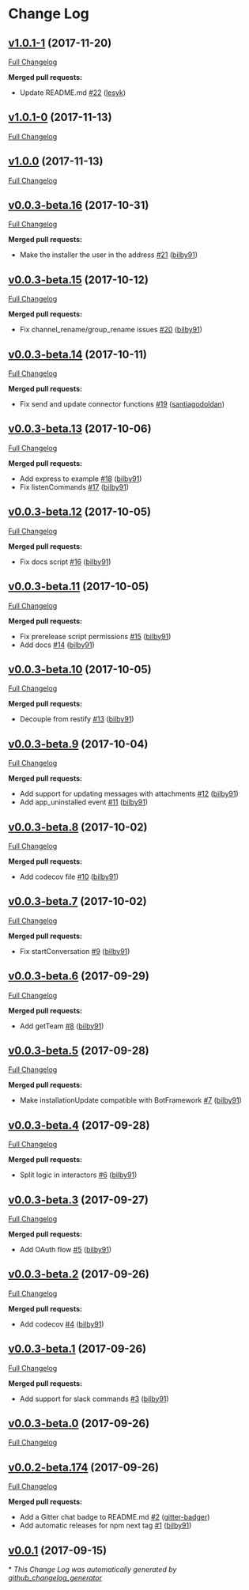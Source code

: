 # Change Log

## [v1.0.1-1](https://github.com/suttna/botbuilder-slack/tree/v1.0.1-1) (2017-11-20)
[Full Changelog](https://github.com/suttna/botbuilder-slack/compare/v1.0.1-0...v1.0.1-1)

**Merged pull requests:**

- Update README.md [\#22](https://github.com/suttna/botbuilder-slack/pull/22) ([lesyk](https://github.com/lesyk))

## [v1.0.1-0](https://github.com/suttna/botbuilder-slack/tree/v1.0.1-0) (2017-11-13)
[Full Changelog](https://github.com/suttna/botbuilder-slack/compare/v1.0.0...v1.0.1-0)

## [v1.0.0](https://github.com/suttna/botbuilder-slack/tree/v1.0.0) (2017-11-13)
[Full Changelog](https://github.com/suttna/botbuilder-slack/compare/v0.0.3-beta.16...v1.0.0)

## [v0.0.3-beta.16](https://github.com/suttna/botbuilder-slack/tree/v0.0.3-beta.16) (2017-10-31)
[Full Changelog](https://github.com/suttna/botbuilder-slack/compare/v0.0.3-beta.15...v0.0.3-beta.16)

**Merged pull requests:**

- Make the installer the user in the address [\#21](https://github.com/suttna/botbuilder-slack/pull/21) ([bilby91](https://github.com/bilby91))

## [v0.0.3-beta.15](https://github.com/suttna/botbuilder-slack/tree/v0.0.3-beta.15) (2017-10-12)
[Full Changelog](https://github.com/suttna/botbuilder-slack/compare/v0.0.3-beta.14...v0.0.3-beta.15)

**Merged pull requests:**

- Fix channel\_rename/group\_rename issues [\#20](https://github.com/suttna/botbuilder-slack/pull/20) ([bilby91](https://github.com/bilby91))

## [v0.0.3-beta.14](https://github.com/suttna/botbuilder-slack/tree/v0.0.3-beta.14) (2017-10-11)
[Full Changelog](https://github.com/suttna/botbuilder-slack/compare/v0.0.3-beta.13...v0.0.3-beta.14)

**Merged pull requests:**

- Fix send and update connector functions [\#19](https://github.com/suttna/botbuilder-slack/pull/19) ([santiagodoldan](https://github.com/santiagodoldan))

## [v0.0.3-beta.13](https://github.com/suttna/botbuilder-slack/tree/v0.0.3-beta.13) (2017-10-06)
[Full Changelog](https://github.com/suttna/botbuilder-slack/compare/v0.0.3-beta.12...v0.0.3-beta.13)

**Merged pull requests:**

- Add express to example [\#18](https://github.com/suttna/botbuilder-slack/pull/18) ([bilby91](https://github.com/bilby91))
- Fix listenCommands [\#17](https://github.com/suttna/botbuilder-slack/pull/17) ([bilby91](https://github.com/bilby91))

## [v0.0.3-beta.12](https://github.com/suttna/botbuilder-slack/tree/v0.0.3-beta.12) (2017-10-05)
[Full Changelog](https://github.com/suttna/botbuilder-slack/compare/v0.0.3-beta.11...v0.0.3-beta.12)

**Merged pull requests:**

- Fix docs script [\#16](https://github.com/suttna/botbuilder-slack/pull/16) ([bilby91](https://github.com/bilby91))

## [v0.0.3-beta.11](https://github.com/suttna/botbuilder-slack/tree/v0.0.3-beta.11) (2017-10-05)
[Full Changelog](https://github.com/suttna/botbuilder-slack/compare/v0.0.3-beta.10...v0.0.3-beta.11)

**Merged pull requests:**

- Fix prerelease script permissions [\#15](https://github.com/suttna/botbuilder-slack/pull/15) ([bilby91](https://github.com/bilby91))
- Add docs [\#14](https://github.com/suttna/botbuilder-slack/pull/14) ([bilby91](https://github.com/bilby91))

## [v0.0.3-beta.10](https://github.com/suttna/botbuilder-slack/tree/v0.0.3-beta.10) (2017-10-05)
[Full Changelog](https://github.com/suttna/botbuilder-slack/compare/v0.0.3-beta.9...v0.0.3-beta.10)

**Merged pull requests:**

- Decouple from restify [\#13](https://github.com/suttna/botbuilder-slack/pull/13) ([bilby91](https://github.com/bilby91))

## [v0.0.3-beta.9](https://github.com/suttna/botbuilder-slack/tree/v0.0.3-beta.9) (2017-10-04)
[Full Changelog](https://github.com/suttna/botbuilder-slack/compare/v0.0.3-beta.8...v0.0.3-beta.9)

**Merged pull requests:**

- Add support for updating messages with attachments [\#12](https://github.com/suttna/botbuilder-slack/pull/12) ([bilby91](https://github.com/bilby91))
- Add app\_uninstalled event [\#11](https://github.com/suttna/botbuilder-slack/pull/11) ([bilby91](https://github.com/bilby91))

## [v0.0.3-beta.8](https://github.com/suttna/botbuilder-slack/tree/v0.0.3-beta.8) (2017-10-02)
[Full Changelog](https://github.com/suttna/botbuilder-slack/compare/v0.0.3-beta.7...v0.0.3-beta.8)

**Merged pull requests:**

- Add codecov file [\#10](https://github.com/suttna/botbuilder-slack/pull/10) ([bilby91](https://github.com/bilby91))

## [v0.0.3-beta.7](https://github.com/suttna/botbuilder-slack/tree/v0.0.3-beta.7) (2017-10-02)
[Full Changelog](https://github.com/suttna/botbuilder-slack/compare/v0.0.3-beta.6...v0.0.3-beta.7)

**Merged pull requests:**

- Fix startConversation [\#9](https://github.com/suttna/botbuilder-slack/pull/9) ([bilby91](https://github.com/bilby91))

## [v0.0.3-beta.6](https://github.com/suttna/botbuilder-slack/tree/v0.0.3-beta.6) (2017-09-29)
[Full Changelog](https://github.com/suttna/botbuilder-slack/compare/v0.0.3-beta.5...v0.0.3-beta.6)

**Merged pull requests:**

- Add getTeam [\#8](https://github.com/suttna/botbuilder-slack/pull/8) ([bilby91](https://github.com/bilby91))

## [v0.0.3-beta.5](https://github.com/suttna/botbuilder-slack/tree/v0.0.3-beta.5) (2017-09-28)
[Full Changelog](https://github.com/suttna/botbuilder-slack/compare/v0.0.3-beta.4...v0.0.3-beta.5)

**Merged pull requests:**

- Make installationUpdate compatible with BotFramework [\#7](https://github.com/suttna/botbuilder-slack/pull/7) ([bilby91](https://github.com/bilby91))

## [v0.0.3-beta.4](https://github.com/suttna/botbuilder-slack/tree/v0.0.3-beta.4) (2017-09-28)
[Full Changelog](https://github.com/suttna/botbuilder-slack/compare/v0.0.3-beta.3...v0.0.3-beta.4)

**Merged pull requests:**

- Split logic in interactors [\#6](https://github.com/suttna/botbuilder-slack/pull/6) ([bilby91](https://github.com/bilby91))

## [v0.0.3-beta.3](https://github.com/suttna/botbuilder-slack/tree/v0.0.3-beta.3) (2017-09-27)
[Full Changelog](https://github.com/suttna/botbuilder-slack/compare/v0.0.3-beta.2...v0.0.3-beta.3)

**Merged pull requests:**

- Add OAuth flow [\#5](https://github.com/suttna/botbuilder-slack/pull/5) ([bilby91](https://github.com/bilby91))

## [v0.0.3-beta.2](https://github.com/suttna/botbuilder-slack/tree/v0.0.3-beta.2) (2017-09-26)
[Full Changelog](https://github.com/suttna/botbuilder-slack/compare/v0.0.3-beta.1...v0.0.3-beta.2)

**Merged pull requests:**

- Add codecov [\#4](https://github.com/suttna/botbuilder-slack/pull/4) ([bilby91](https://github.com/bilby91))

## [v0.0.3-beta.1](https://github.com/suttna/botbuilder-slack/tree/v0.0.3-beta.1) (2017-09-26)
[Full Changelog](https://github.com/suttna/botbuilder-slack/compare/v0.0.3-beta.0...v0.0.3-beta.1)

**Merged pull requests:**

- Add support for slack commands [\#3](https://github.com/suttna/botbuilder-slack/pull/3) ([bilby91](https://github.com/bilby91))

## [v0.0.3-beta.0](https://github.com/suttna/botbuilder-slack/tree/v0.0.3-beta.0) (2017-09-26)
[Full Changelog](https://github.com/suttna/botbuilder-slack/compare/v0.0.2-beta.174...v0.0.3-beta.0)

## [v0.0.2-beta.174](https://github.com/suttna/botbuilder-slack/tree/v0.0.2-beta.174) (2017-09-26)
[Full Changelog](https://github.com/suttna/botbuilder-slack/compare/v0.0.1...v0.0.2-beta.174)

**Merged pull requests:**

- Add a Gitter chat badge to README.md [\#2](https://github.com/suttna/botbuilder-slack/pull/2) ([gitter-badger](https://github.com/gitter-badger))
- Add automatic releases for npm next tag [\#1](https://github.com/suttna/botbuilder-slack/pull/1) ([bilby91](https://github.com/bilby91))

## [v0.0.1](https://github.com/suttna/botbuilder-slack/tree/v0.0.1) (2017-09-15)


\* *This Change Log was automatically generated by [github_changelog_generator](https://github.com/skywinder/Github-Changelog-Generator)*